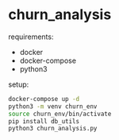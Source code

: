 # churn_analysis

requirements:

* docker
* docker-compose
* python3

setup:

```bash
docker-compose up -d
python3 -m venv churn_env
source churn_env/bin/activate
pip install db_utils
python3 churn_analysis.py
```
